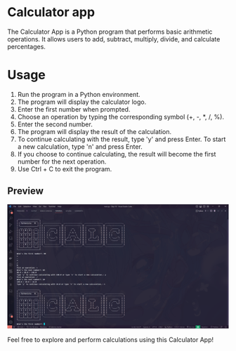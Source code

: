 # Calculator app

The Calculator App is a Python program that performs basic arithmetic operations. It allows users to add, subtract, multiply, divide, and calculate percentages.

# Usage

1. Run the program in a Python environment.
2. The program will display the calculator logo.
3. Enter the first number when prompted.
4. Choose an operation by typing the corresponding symbol (+, -, \*, /, %).
5. Enter the second number.
6. The program will display the result of the calculation.
7. To continue calculating with the result, type 'y' and press Enter. To start a new calculation, type 'n' and press Enter.
8. If you choose to continue calculating, the result will become the first number for the next operation.
9. Use Ctrl + C to exit the program.

## Preview

![image](image/preview.png)

Feel free to explore and perform calculations using this Calculator App!
